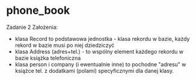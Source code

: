 # phone_book
Zadanie 2 Założenia:
- klasa Record to podstawowa jednostka - klasa rekordu w bazie, każdy rekord w bazie musi po niej dziedziczyć
- klasa Address (adres+tel.) - to wspólny element każdego rekordu w bazie książka telefoniczna
-	klasa person i company (i ewentualnie inne) to pochodne "adresu" w książce tel. z dodatkami (polami) specyficznymi dla danej klasy.
